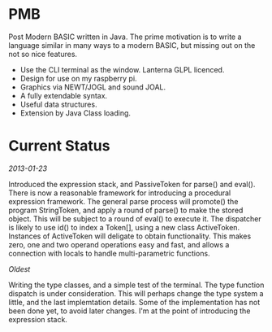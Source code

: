 PMB
===

Post Modern BASIC written in Java. The prime motivation is to write a language similar in many ways to a modern BASIC, but missing out on the not so nice features.

  * Use the CLI terminal as the window. Lanterna GLPL licenced.
  * Design for use on my raspberry pi.
  * Graphics via NEWT/JOGL and sound JOAL.
  * A fully extendable syntax.
  * Useful data structures.
  * Extension by Java Class loading.

Current Status
==============

*2013-01-23*

Introduced the expression stack, and PassiveToken for parse() and eval(). There is now a reasonable framework for introducing a procedural expression framework. The general parse process will promote() the program StringToken, and apply a round of parse() to make the stored object. This will be subject to a round of eval() to execute it. The dispatcher is likely to use id() to index a Token[], using a new class ActiveToken. Instances of ActiveToken will deligate to obtain functionality. This makes zero, one and two operand operations easy and fast, and allows a connection with locals to handle multi-parametric functions.

*Oldest*

Writing the type classes, and a simple test of the terminal. The type function dispatch is under consideration. This will perhaps change the type system a little, and the last implemtation details. Some of the implementation has not been done yet, to avoid later changes. I'm at the point of introducing the expression stack.
